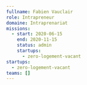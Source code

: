 ```yaml
---
fullname: Fabien Vauclair
role: Intrapreneur
domaine: Intraprenariat
missions:
  - start: 2020-06-15
    end: 2020-11-15
    status: admin
    startups:
      - zero-logement-vacant
startups:
  - zero-logement-vacant
teams: []
---
```

